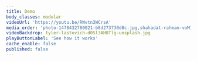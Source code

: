 ```yaml
---
title: Demo
body_classes: modular
videoUrl: 'https://youtu.be/RWvtn3WCrsA'
media_order: 'photo-1478432780021-b8d273730d8c.jpg,shahadat-rahman-voM1Z9cGPCU-unsplash.jpg,44714365_l-1-1024x683.jpg,tyler-lastovich-d0Sl3AH8Tlg-unsplash.jpg'
videoBackdrop: tyler-lastovich-d0Sl3AH8Tlg-unsplash.jpg
playButtonLabel: 'See how it works'
cache_enable: false
published: false
---
```


